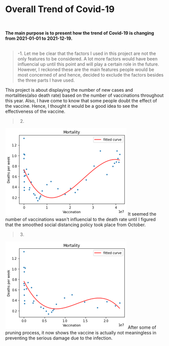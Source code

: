 # Overall Trend of Covid-19 
<br>

**The main purpose is to present how the trend of Covid-19 is changing from 2021-01-01 to 2021-12-19.** 
<br><br>
>-1. Let me be clear that the factors I used in this project are not the only features to be considered. A lot more factors would have been influencial up until this point and will play a certain role in the future. However, I reckoned these are the main features people would be most concerned of and hence, decided to exclude the factors besides the three parts I have used.

This project is about displaying the number of new cases and mortalities(also death rate) based on the number of vaccinations throughout this year. Also, I have come to know that some people doubt the effect of the vaccine. Hence, I thought it would be a good idea to see the effectiveness of the vaccine.

>2. 
![alt text](vaccination-deaths.png)
It seemed the number of vaccinations wasn't influencial to the death rate until I figured that the smoothed social distancing policy took place from October.

>3. 
![alt text](vaccination-death_2.png)
After some of pruning process, it now shows the vaccine is actually not meaningless in preventing the serious damage due to the infection.

